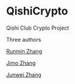 # QishiCrypto
Qishi Club Crypto Project

Three authors  


<a href="https://www.linkedin.com/in/runmin-zhang/" target="_blank">Runmin Zhang</a>

<a href="https://www.linkedin.com/in/jimo-zhang-08224437/" target="_blank">Jimo Zhang</a>

<a href="https://www.linkedin.com/in/junwei-zhang-ph-d-52870439/" target="_blank">Junwei Zhang</a>
